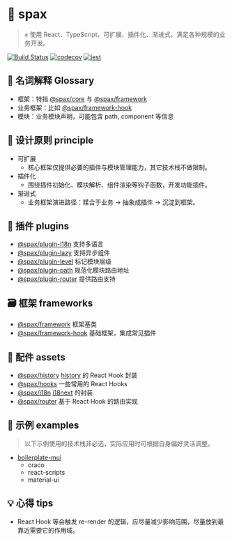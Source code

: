 # :rocket: spax

> :fist_raised: 使用 React、TypeScript，可扩展、插件化、渐进式，满足各种规模的业务开发。

[![Build Status](https://travis-ci.org/crossjs/spax.svg?branch=master)](https://travis-ci.org/crossjs/spax)
[![codecov](https://codecov.io/gh/crossjs/spax/branch/master/graph/badge.svg)](https://codecov.io/gh/crossjs/spax)
[![jest](https://jestjs.io/img/jest-badge.svg)](https://github.com/facebook/jest)

## :open_book: 名词解释 Glossary

- 框架：特指 [@spax/core](packages/core) 与 [@spax/framework](packages/framework)
- 业务框架：比如 [@spax/framework-hook](packages/framework-hook)
- 模块：业务模块声明，可能包含 path, component 等信息

## :pushpin: 设计原则 principle

- 可扩展
  - 核心框架仅提供必要的插件与模块管理能力，其它技术栈不做限制。
- 插件化
  - 围绕插件初始化、模块解析、组件渲染等钩子函数，开发功能插件。
- 渐进式
  - 业务框架演进路径：糅合于业务 -> 抽象成插件 -> 沉淀到框架。

## :nut_and_bolt: 插件 plugins

- [@spax/plugin-i18n](packages/plugin-i18n) 支持多语言
- [@spax/plugin-lazy](packages/plugin-lazy) 支持异步组件
- [@spax/plugin-level](packages/plugin-level) 标记模块层级
- [@spax/plugin-path](packages/plugin-path) 规范化模块路由地址
- [@spax/plugin-router](packages/plugin-router) 提供路由支持

## :card_file_box: 框架 frameworks

- [@spax/framework](packages/framework) 框架基类
- [@spax/framework-hook](packages/framework-hook) 基础框架，集成常见插件

## :ant: 配件 assets

- [@spax/history](packages/history) [history](https://github.com/ReactTraining/history) 的 React Hook 封装
- [@spax/hooks](packages/hooks) 一些常用的 React Hooks
- [@spax/i18n](packages/i18n) [i18next](https://github.com/i18next/i18next) 的封装
- [@spax/router](packages/router) 基于 React Hook 的路由实现

## :sparkler: 示例 examples

> 以下示例使用的技术栈非必选，实际应用时可根据自身偏好灵活调整。

- [boilerplate-mui](packages/boilerplate-mui)
  - craco
  - react-scripts
  - material-ui

## :bulb: 心得 tips

- React Hook 等会触发 re-render 的逻辑，应尽量减少影响范围，尽量放到最靠近需要它的作用域。
